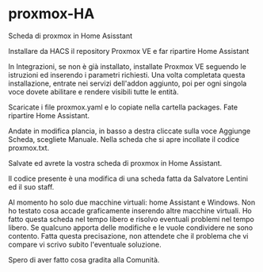 # proxmox-HA
Scheda di proxmox in Home Asisstant

Installare da HACS il repository Proxmox VE e far ripartire Home Assistant

In Integrazioni, se non è già installato, installate Proxmox VE seguendo le istruzioni ed inserendo i parametri richiesti.
Una volta completata questa installazione, entrate nei servizi dell'addon aggiunto, poi per ogni singola voce dovete abilitare e rendere visibili tutte le entità.

Scaricate i file proxmox.yaml e lo copiate nella cartella packages. Fate ripartire Home Assistant.

Andate in modifica plancia, in basso a destra cliccate sulla voce Aggiunge Scheda, scegliete Manuale. Nella scheda che si apre incollate il codice proxmox.txt.

Salvate ed avrete la vostra scheda di proxmox in Home Assistant.


Il codice presente è una modifica di una scheda fatta da Salvatore Lentini ed il suo staff. 

Al momento ho solo due macchine virtuali: home Assistant e Windows. Non ho testato cosa accade graficamente inserendo altre macchine virtuali. 
Ho fatto questa scheda nel tempo libero e risolvo eventuali problemi nel tempo libero. Se qualcuno apporta delle modifiche e le vuole condividere ne sono contento. 
Fatta questa precisazione, non attendete che il problema che vi compare vi scrivo subito l'eventuale soluzione.

Spero di aver fatto cosa gradita alla Comunità.
